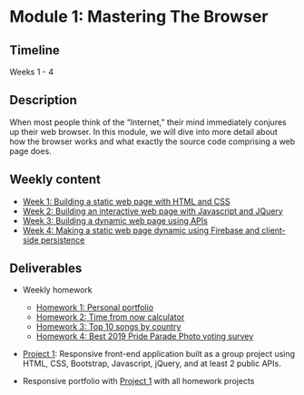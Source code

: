 # Module 1: Mastering The Browser

## Timeline
Weeks 1 - 4

## Description
When most people think of the “Internet,” their mind immediately conjures up their web browser. In this module, we will dive into more detail about how the browser works and what exactly the source code comprising a web page does.

## Weekly content
* [Week 1: Building a static web page with HTML and CSS](./01-cmd-git-html-css)
* [Week 2: Building an interactive web page with Javascript and JQuery](./02-javascript-jquery)
* [Week 3: Building a dynamic web page using APIs](./03-api-fetch-ajax)
* [Week 4: Making a static web page dynamic using Firebase and client-side persistence](./04-localstorage-firebase)

## Deliverables
* Weekly homework
    - [Homework 1: Personal portfolio](./01-cmd-git-html-css/deliverables/hmwk-1-personal-portfolio.md)
    - [Homework 2: Time from now calculator](./02-javascript-jquery/deliverables/hmwk-2-time-from-now-calculator.md)
    - [Homework 3: Top 10 songs by country](./03-api-fetch-ajax/deliverables/hmwk-3-top-10-songs-by-country.md)
    - [Homework 4: Best 2019 Pride Parade Photo voting survey](./04-localstorage-firebase/deliverables/hmwk-4-best-pride-parade-photo-vote.md)

* [Project 1](./project-1/instructions.md): Responsive front-end application built as a group project using HTML, CSS, Bootstrap, Javascript, jQuery, and at least 2 public APIs.

* Responsive portfolio with [Project 1](./project-1/instructions.md) with all homework projects
